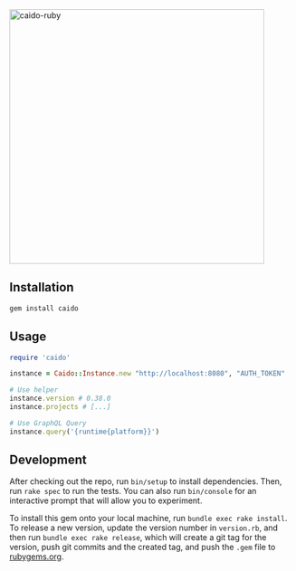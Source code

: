 
<img alt="caido-ruby" src="https://github.com/caineers/caido-ruby/assets/13212227/b58b2d5e-890c-49c2-a5f5-06168267beae" width="450px;">

## Installation

```bash
gem install caido
```

## Usage

```ruby
require 'caido'

instance = Caido::Instance.new "http://localhost:8080", "AUTH_TOKEN"

# Use helper
instance.version # 0.38.0
instance.projects # [...]

# Use GraphQL Query
instance.query('{runtime{platform}}')
```

## Development

After checking out the repo, run `bin/setup` to install dependencies. Then, run `rake spec` to run the tests. You can also run `bin/console` for an interactive prompt that will allow you to experiment.

To install this gem onto your local machine, run `bundle exec rake install`. To release a new version, update the version number in `version.rb`, and then run `bundle exec rake release`, which will create a git tag for the version, push git commits and the created tag, and push the `.gem` file to [rubygems.org](https://rubygems.org).
